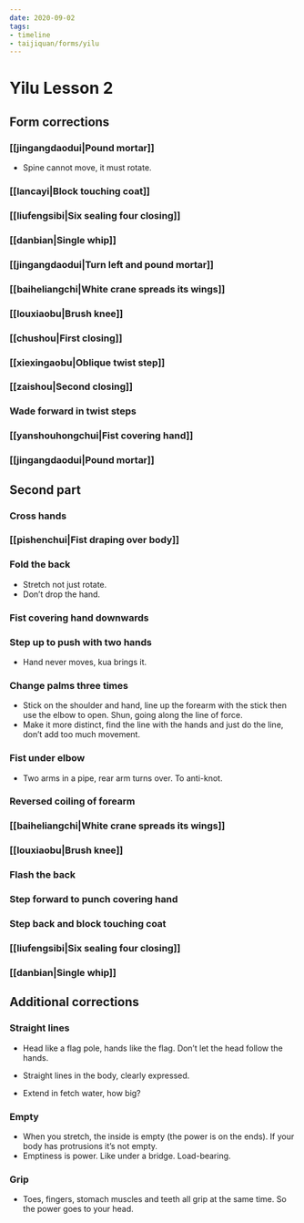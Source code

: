 ```yaml
---
date: 2020-09-02
tags:
- timeline
- taijiquan/forms/yilu
---
```


# Yilu Lesson 2

## Form corrections
### [[jingangdaodui|Pound mortar]]
* Spine cannot move, it must rotate.
### [[lancayi|Block touching coat]]
### [[liufengsibi|Six sealing four closing]]
### [[danbian|Single whip]]
### [[jingangdaodui|Turn left and pound mortar]]
### [[baiheliangchi|White crane spreads its wings]]
### [[louxiaobu|Brush knee]]
### [[chushou|First closing]]
### [[xiexingaobu|Oblique twist step]]
### [[zaishou|Second closing]]
### Wade forward in twist steps
### [[yanshouhongchui|Fist covering hand]]
### [[jingangdaodui|Pound mortar]]

## Second part
### Cross hands
### [[pishenchui|Fist draping over body]]
### Fold the back
* Stretch not just rotate.
* Don’t drop the hand.
### Fist covering hand downwards
### Step up to push with two hands
* Hand never moves, kua brings it.
### Change palms three times
* Stick on the shoulder and hand,  line up the forearm with the stick then use the elbow to open.  Shun, going along the line of force.
* Make it more distinct, find the line with the hands and just do the line, don’t add too much movement.
### Fist under elbow
* Two arms in a pipe, rear arm turns over.  To anti-knot.
### Reversed coiling of forearm
### [[baiheliangchi|White crane spreads its wings]]
### [[louxiaobu|Brush knee]]
### Flash the back
### Step forward to punch covering hand
### Step back and block touching coat
### [[liufengsibi|Six sealing four closing]]
### [[danbian|Single whip]]

## Additional corrections
### Straight lines
* Head like a flag pole, hands like the flag.  Don’t let the head follow the hands.

* Straight lines in the body, clearly expressed.

* Extend in fetch water, how big?

### Empty
* When you stretch, the inside is empty (the power is on the ends).  If your body has protrusions it’s not empty.
* Emptiness is power.  Like under a bridge.  Load-bearing.

### Grip
* Toes, fingers, stomach muscles and teeth all grip at the same time.  So the power goes to your head.

